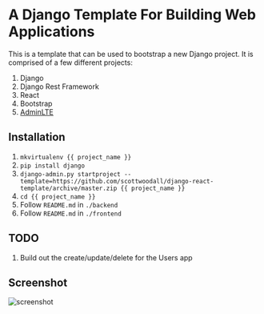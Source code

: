 # A Django Template For Building Web Applications
This is a template that can be used to bootstrap a new Django project. It is
comprised of a few different projects:

1. Django
1. Django Rest Framework
1. React
1. Bootstrap
1. [AdminLTE](https://almsaeedstudio.com/themes/AdminLTE/index2.html)

## Installation
1. `mkvirtualenv {{ project_name }}`
1. `pip install django`
1. `django-admin.py startproject --template=https://github.com/scottwoodall/django-react-template/archive/master.zip {{ project_name }}`
1. `cd {{ project_name }}`
1. Follow `README.md` in `./backend`
1. Follow `README.md` in `./frontend`

## TODO
1. Build out the create/update/delete for the Users app

## Screenshot
![screenshot](https://github.com/scottwoodall/django-react-template/blob/master/screenshot.png)

